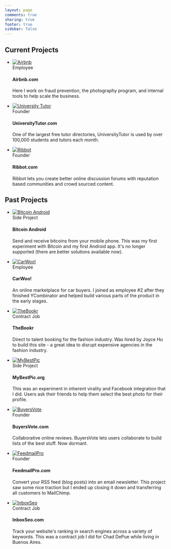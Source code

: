 ```yaml
---
layout: page
comments: true
sharing: true
footer: true
sidebar: false
---
```


<div class="page-header">
  <h2>Current Projects</h2>
</div>

<ul class="thumbnails">
  <li class="span4">
    <div class="thumbnail">
      <a href="http://www.airbnb.com/" target="_blank"><img src="/images/projects/airbnb.png" alt="Airbnb"/></a>
      <div class="caption">
        <span class="label label-info pull-right">Employee</span>
        <h4>Airbnb.com</h4>
        <p>Here I work on fraud prevention, the photography program, and internal tools to help scale the business.</p>
      </div>
    </div>
  </li>
  <li class="span4">
    <div class="thumbnail">
      <a href="http://www.universitytutor.com/" target="_blank"><img src="/images/projects/universitytutor.png" alt="University Tutor"/></a>
      <div class="caption">
        <span class="label label-success pull-right">Founder</span>
        <h4>UniversityTutor.com</h4>
        <p>One of the largest free tutor directories, UniversityTutor is used by over 100,000 students and tutors each month.</p>
      </div>
    </div>
  </li>
  <li class="span4">
    <div class="thumbnail">
      <a href="http://ribbot.com/" target="_blank"><img src="/images/projects/ribbot.png" alt="Ribbot"/></a>
      <div class="caption">
        <span class="label label-success pull-right">Founder</span>
        <h4>Ribbot.com</h4>
        <p>Ribbot lets you create better online discussion forums with reputation based communities and crowd sourced content.</p>
      </div>
    </div>
  </li>
</ul>


<div class="page-header">
  <h2>Past Projects</h2>
</div>

<ul class="thumbnails">
  <li class="span4">
    <div class="thumbnail">
      <a href="https://play.google.com/store/apps/details?id=com.bitcoinandroid" target="_blank"><img src="/images/projects/bitcoinandroid.png" alt="Bitcoin Android"/></a>
      <div class="caption">
        <span class="label pull-right">Side Project</span>
        <h4>Bitcoin Android</h4>
        <p>Send and receive bitcoins from your mobile phone.  This was my first experiment with Bitcoin and my first Android app.  It's no longer supported (there are better solutions available now).</p>
      </div>
    </div>
  </li>
  
  <li class="span4">
    <div class="thumbnail">
      <a href="http://carwoo.com" target="_blank"><img src="/images/projects/carwoo.png" alt="CarWoo!"/></a>
      <div class="caption">
        <span class="label label-info pull-right">Employee</span>
        <h4>CarWoo!</h4>
        <p>An online marketplace for car buyers.  I joined as employee #2 after they finished YCombinator and helped build various parts of the product in the early stages.</p>
      </div>
    </div>
  </li>
  
  <li class="span4">
    <div class="thumbnail">
      <a href="http://thebookr.com" target="_blank"><img src="/images/projects/thebookr.png" alt="TheBookr"/></a>
      <div class="caption">
        <span class="label label-warning pull-right">Contract Job</span>
        <h4>TheBookr</h4>
        <p>Direct to talent booking for the fashion industry.  Was hired by Joyce Hu to build this site - a great idea to disrupt expensive agencies in the fashion industry.</p>
      </div>
    </div>
  </li>

</ul>
<ul class="thumbnails">
  
  <li class="span4">
    <div class="thumbnail">
      <a href="http://mybestpic.org" target="_blank"><img src="/images/projects/mybestpic.png" alt="MyBestPic"/></a>
      <div class="caption">
        <span class="label pull-right">Side Project</span>
        <h4>MyBestPic.org</h4>
        <p>This was an experiment in inherent virality and Facebook integration that I did.  Users ask their friends to help them select the best photo for their profile.</p>
      </div>
    </div>
  </li>
  
  <li class="span4">
    <div class="thumbnail">
      <a href="http://buyersvote.com" target="_blank"><img src="/images/projects/buyersvote.png" alt="BuyersVote"/></a>
      <div class="caption">
        <span class="label label-success pull-right">Founder</span>
        <h4>BuyersVote.com</h4>
        <p>Collaborative online reviews.  BuyersVote lets users collaborate to build lists of the best stuff.  Now dormant.</p>
      </div>
    </div>
  </li>
  
  <li class="span4">
    <div class="thumbnail">
      <a href="http://feedmailpro.com" target="_blank"><img src="/images/projects/feedmailpro.png" alt="FeedmailPro"/></a>
      <div class="caption">
        <span class="label label-success pull-right">Founder</span>
        <h4>FeedmailPro.com</h4>
        <p>Convert your RSS feed (blog posts) into an email newsletter.  This project saw some nice traction but I ended up closing it down and transferring all customers to MailChimp.</p>
      </div>
    </div>
  </li>

</ul>
<ul class="thumbnails">

  
  <li class="span4">
    <div class="thumbnail">
      <a href="http://inboxseo.com" target="_blank"><img src="/images/projects/inboxseo.png" alt="InboxSeo"/></a>
      <div class="caption">
        <span class="label label-warning pull-right">Contract Job</span>
        <h4>InboxSeo.com</h4>
        <p>Track your website's ranking in search engines across a variety of keywords.  This was a contract job I did for Chad DePue while living in Buenos Aires.</p>
      </div>
    </div>
  </li>
  
</ul>